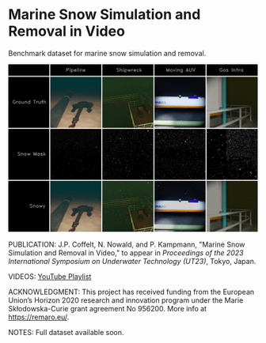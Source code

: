 # Marine Snow Simulation and Removal in Video


Benchmark dataset for marine snow simulation and removal.

![Mosaic](./aux/mosaic.png)

PUBLICATION:
J.P. Coffelt, N. Nowald, and P. Kampmann, "Marine Snow Simulation and Removal in Video," to appear in *Proceedings of the 2023 International Symposium on Underwater Technology (UT23)*, Tokyo, Japan.

VIDEOS:
[YouTube Playlist](https://youtube.com/playlist?list=PLCTRwTN-YZ0HReGAxDOZpk1aVTaxveM00)

ACKNOWLEDGMENT:
This project has received funding from the European Union’s Horizon 2020 research and innovation program under the Marie Skłodowska-Curie grant agreement No 956200. More info at https://remaro.eu/.

NOTES:
Full dataset available soon.